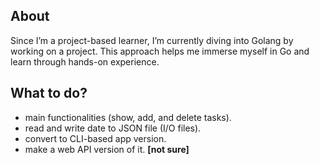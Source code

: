 ## About
Since I’m a project-based learner, I’m currently diving into Golang by working on a project. This approach helps me immerse myself in Go and learn through hands-on experience.

## What to do?
- main functionalities (show, add, and delete tasks).
- read and write date to JSON file (I/O files).
- convert to CLI-based app version.
- make a web API version of it. **[not sure]**